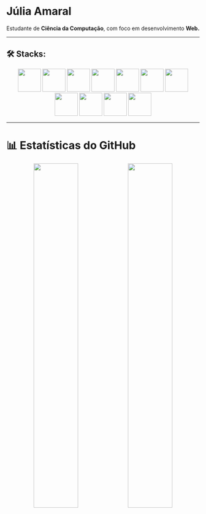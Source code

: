# Júlia Amaral


Estudante de **Ciência da Computação**, com foco em desenvolvimento **Web.**

---

## 🛠️ Stacks:

<p align="center">
  <img src="https://skillicons.dev/icons?i=html" width="60" />
  <img src="https://skillicons.dev/icons?i=css" width="60" />
  <img src="https://skillicons.dev/icons?i=javascript" width="60" />
  <img src="https://skillicons.dev/icons?i=react" width="60" />
  <img src="https://skillicons.dev/icons?i=nextjs" width="60" />
  <img src="https://skillicons.dev/icons?i=tailwind" width="60" />
  <img src="https://skillicons.dev/icons?i=php" width="60" />
  <img src="https://skillicons.dev/icons?i=nodejs" width="60" />
  <img src="https://skillicons.dev/icons?i=cpp" width="60" />
  <img src="https://skillicons.dev/icons?i=git" width="60" />
  <img src="https://skillicons.dev/icons?i=vercel" width="60" />
</p>

---

# 📊 Estatísticas do GitHub

<div align="center">

<img width="48%" src="https://github-readme-stats.vercel.app/api?username=eujuliaamaral&show_icons=true&theme=tokyonight&custom_title=Júlia's%20GitHub%20Stats"/>
<img width="48%" src="https://github-readme-stats.vercel.app/api/top-langs/?username=eujuliaamaral&layout=compact&langs_count=8&theme=tokyonight"/>

</div>
